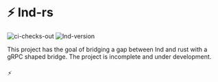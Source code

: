 # ⚡️ lnd-rs

![ci-checks-out](https://github.com/bipa-app/lnd-rs/actions/workflows/checks.yml/badge.svg)
![lnd-version](https://img.shields.io/badge/lnd-v.0.13.1--beta-blue)

This project has the goal of bridging a gap between lnd and rust with a gRPC shaped bridge.
The project is incomplete and under development.

###### ⚡️

